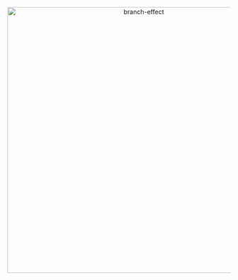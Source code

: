 <p align='center'>
  <img src='https://github.com/naiheyoung/naiheyoung.github.io/blob/main/images/branch-effect.png?raw=true' alt='branch-effect' width='600'/>
</p>
